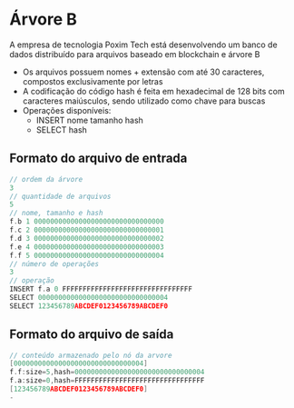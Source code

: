 # Árvore B

A empresa de tecnologia Poxim Tech está
desenvolvendo um banco de dados distribuído para
arquivos baseado em blockchain e árvore B
* Os arquivos possuem nomes + extensão com até 30
caracteres, compostos exclusivamente por letras
* A codificação do código hash é feita em
hexadecimal de 128 bits com caracteres maiúsculos,
sendo utilizado como chave para buscas
* Operações disponíveis:
    * INSERT nome tamanho hash
    * SELECT hash

## Formato do arquivo de entrada 

```c
// ordem da árvore
3
// quantidade de arquivos
5
// nome, tamanho e hash
f.b 1 00000000000000000000000000000000
f.c 2 00000000000000000000000000000001
f.d 3 00000000000000000000000000000002
f.e 4 00000000000000000000000000000003
f.f 5 00000000000000000000000000000004
// número de operações
3
// operação
INSERT f.a 0 FFFFFFFFFFFFFFFFFFFFFFFFFFFFFFFF
SELECT 00000000000000000000000000000004
SELECT 123456789ABCDEF0123456789ABCDEF0
```

## Formato do arquivo de saída

```c
// conteúdo armazenado pelo nó da arvore
[00000000000000000000000000000004]
f.f:size=5,hash=00000000000000000000000000000004
f.a:size=0,hash=FFFFFFFFFFFFFFFFFFFFFFFFFFFFFFFF
[123456789ABCDEF0123456789ABCDEF0]
-
```
